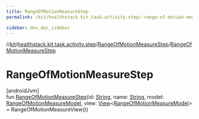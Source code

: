```yaml
---
title: RangeOfMotionMeasureStep
permalink: /kit/healthstack.kit.task.activity.step/-range-of-motion-measure-step/-range-of-motion-measure-step.html

sidebar: dev_doc_sidebar
---
```

//[kit](../../../kit.html)/[healthstack.kit.task.activity.step](../index.html)/[RangeOfMotionMeasureStep](index.html)/[RangeOfMotionMeasureStep](-range-of-motion-measure-step.html)



# RangeOfMotionMeasureStep



[androidJvm]\
fun [RangeOfMotionMeasureStep](-range-of-motion-measure-step.html)(id: [String](https://kotlinlang.org/api/latest/jvm/stdlib/kotlin/-string/index.html), name: [String](https://kotlinlang.org/api/latest/jvm/stdlib/kotlin/-string/index.html), model: [RangeOfMotionMeasureModel](../../healthstack.kit.task.activity.model/-range-of-motion-measure-model/index.html), view: [View](../../healthstack.kit.task.base/-view/index.html)&lt;[RangeOfMotionMeasureModel](../../healthstack.kit.task.activity.model/-range-of-motion-measure-model/index.html)&gt; = RangeOfMotionMeasureView())




